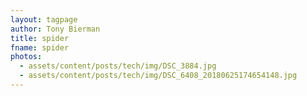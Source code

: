 ```yaml
---
layout: tagpage
author: Tony Bierman
title: spider
fname: spider
photos:
  - assets/content/posts/tech/img/DSC_3884.jpg
  - assets/content/posts/tech/img/DSC_6408_20180625174654148.jpg
---
```

